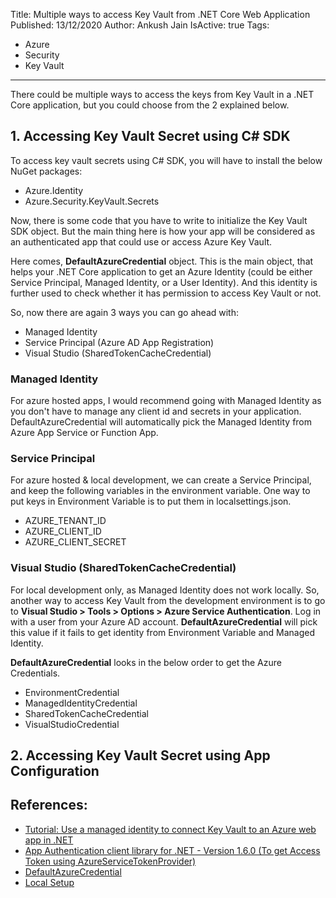 Title: Multiple ways to access Key Vault from .NET Core Web Application
Published: 13/12/2020
Author: Ankush Jain
IsActive: true
Tags:
  - Azure
  - Security
  - Key Vault
---
There could be multiple ways to access the keys from Key Vault in a .NET Core application, but you could choose from the 2 explained below.

## 1. Accessing Key Vault Secret using C# SDK
To access key vault secrets using C# SDK, you will have to install the below NuGet packages:
*   Azure.Identity
*   Azure.Security.KeyVault.Secrets

Now, there is some code that you have to write to initialize the Key Vault SDK object. But the main thing here is how your app will be considered as an authenticated app that could use or access Azure Key Vault.

Here comes, **DefaultAzureCredential** object. This is the main object, that helps your .NET Core application to get an Azure Identity (could be either Service Principal, Managed Identity, or a User Identity). And this identity is further used to check whether it has permission to access Key Vault or not.

So, now there are again 3 ways you can go ahead with:
*   Managed Identity 
*   Service Principal (Azure AD App Registration) 
*   Visual Studio (SharedTokenCacheCredential)

### Managed Identity
For azure hosted apps, I would recommend going with Managed Identity as you don't have to manage any client id and secrets in your application. DefaultAzureCredential will automatically pick the Managed Identity from Azure App Service or Function App.

### Service Principal
For azure hosted & local development, we can create a Service Principal, and keep the following variables in the environment variable. One way to put keys in Environment Variable is to put them in localsettings.json.
*   AZURE_TENANT_ID
*   AZURE_CLIENT_ID
*   AZURE_CLIENT_SECRET

### Visual Studio (SharedTokenCacheCredential)
For local development only, as Managed Identity does not work locally. So, another way to access Key Vault from the development environment is to go to **Visual Studio > Tools > Options > Azure Service Authentication**. Log in with a user from your Azure AD account. **DefaultAzureCredential** will pick this value if it fails to get identity from Environment Variable and Managed Identity.

**DefaultAzureCredential** looks in the below order to get the Azure Credentials.
*   EnvironmentCredential
*   ManagedIdentityCredential
*   SharedTokenCacheCredential
*   VisualStudioCredential


## 2. Accessing Key Vault Secret using App Configuration

## References:
*   [Tutorial: Use a managed identity to connect Key Vault to an Azure web app in .NET](https://docs.microsoft.com/en-us/azure/key-vault/general/tutorial-net-create-vault-azure-web-app)
*   [App Authentication client library for .NET - Version 1.6.0 (To get Access Token using AzureServiceTokenProvider)](https://docs.microsoft.com/en-us/dotnet/api/overview/azure/service-to-service-authentication)
*   [DefaultAzureCredential](https://docs.microsoft.com/en-us/dotnet/api/azure.identity.defaultazurecredential?view=azure-dotnet)
*   [Local Setup](https://www.rahulpnath.com/blog/azure-managed-service-identity-and-local-development/)